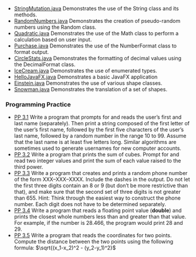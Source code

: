 - [StringMutation.java](https://github.com/KellzCodes/Interview_Prep/blob/main/src/main/java/basics/chapter003/StringMutation.java) Demonstrates the use of the String class and its methods.
- [RandomNumbers.java](https://github.com/KellzCodes/Interview_Prep/blob/main/src/main/java/basics/chapter003/RandomNumbers.java) Demonstrates the creation of pseudo-random numbers using the Random class.
- [Quadratic.java](https://github.com/KellzCodes/Interview_Prep/blob/main/src/main/java/basics/chapter003/Quadratic.java) Demonstrates the use of the Math class to perform a calculation based on user input.
- [Purchase.java](https://github.com/KellzCodes/Interview_Prep/blob/main/src/main/java/basics/chapter003/Purchase.java) Demonstrates the use of the NumberFormat class to format output.
- [CircleStats.java](https://github.com/KellzCodes/Interview_Prep/blob/main/src/main/java/basics/chapter003/CircleStats.java) Demonstrates the formatting of decimal values using the DecimalFormat class.
- [IceCream.java](https://github.com/KellzCodes/Interview_Prep/blob/main/src/main/java/basics/chapter003/IceCream.java) Demonstrates the use of enumerated types.
- [HelloJavaFX.java](https://github.com/KellzCodes/Interview_Prep/blob/main/src/main/java/basics/chapter003/HelloJavaFX.java) Demonstrates a basic JavaFX application
- [Einstein.java](https://github.com/KellzCodes/Interview_Prep/blob/main/src/main/java/basics/chapter003/Einstein.java) Demonstrates the use of various shape classes.
- [Snowman.java](https://github.com/KellzCodes/Interview_Prep/blob/main/src/main/java/basics/chapter003/Snowman.java) Demonstrates the translation of a set of shapes.

### Programming Practice
- [PP 3.1](https://github.com/KellzCodes/Interview_Prep/blob/main/src/main/java/basics/chapter003/Pp31.java) Write a program that prompts for and reads the user’s first and last name (separately). Then print a string composed of the first letter of the user’s first name, followed by the first five characters of the user’s last name, followed by a random number in the range 10 to 99. Assume that the last name is at least five letters long. Similar algorithms are sometimes used to generate usernames for new computer accounts.
- [PP 3.2](https://github.com/KellzCodes/Interview_Prep/blob/main/src/main/java/basics/chapter003/Pp32.java) Write a program that prints the sum of cubes. Prompt for and read two integer values and print the sum of each value raised to the third power.
- [PP 3.3](https://github.com/KellzCodes/Interview_Prep/blob/main/src/main/java/basics/chapter003/Pp33.java) Write a program that creates and prints a random phone number of the form XXX–XXX–XXXX. Include the dashes in the output. Do not let the first three digits contain an 8 or 9 (but don’t be more restrictive than that), and make sure that the second set of three digits is not greater than 655. Hint: Think through the easiest way to construct the phone number. Each digit does not have to be determined separately.
- [PP 3.4](https://github.com/KellzCodes/Interview_Prep/blob/main/src/main/java/basics/chapter003/Pp34.java) Write a program that reads a floating point value (**double**) and prints the closest whole numbers less than and greater than that value. For example, if the number is 28.466, the program would print 28 and 29.
- [PP 3.5](https://github.com/KellzCodes/Interview_Prep/blob/main/src/main/java/basics/chapter003/Pp35.java) Write a program that reads the  coordinates for two points. Compute the distance between the two points using the following formula: $`\sqrt{(x_1-x_2)^2 - (y_2-y_1)^2}`$


